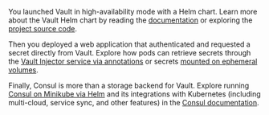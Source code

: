You launched Vault in high-availability mode with a Helm chart. Learn more about
the Vault Helm chart by reading the
[documentation](https://www.vaultproject.io/docs/platform/k8s/) or exploring the
[project source code](https://github.com/hashicorp/vault-helm).

Then you deployed a web application that authenticated and requested a secret
directly from Vault. Explore how pods can retrieve secrets through the [Vault
Injector service via annotations](/vault/getting-started-k8s/sidecar) or secrets
[mounted on ephemeral volumes](/vault/getting-started-k8s/secret-store-driver).

Finally, Consul is more than a storage backend for Vault. Explore running
[Consul on Minikube via Helm](/consul/kubernetes/minikube) and its integrations
with Kubernetes (including multi-cloud, service sync, and other features) in the
[Consul documentation](https://consul.io/docs/platform/k8s/index.html).
